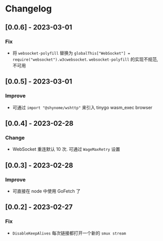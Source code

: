 # Changelog

## [0.0.6] - 2023-03-01

### Fix

- 将 `websocket-polyfill` 替换为 `globalThis["WebSocket"] = require("websocket").w3cwebsocket`.
  `websocket-polyfill` 的实现不规范, 不可用

## [0.0.5] - 2023-03-01

### Improve

- 可通过 `import "@shynome/wshttp"` 来引入 tinygo wasm_exec browser

## [0.0.4] - 2023-02-28

### Change

- WebSocket 重连默认 10 次. 可通过 `WageMaxRetry` 设置

## [0.0.3] - 2023-02-28

### Improve

- 可直接在 node 中使用 GoFetch 了

## [0.0.2] - 2023-02-27

### Fix

- `DisableKeepAlives` 每次链接都打开一个新的 `smux stream`
